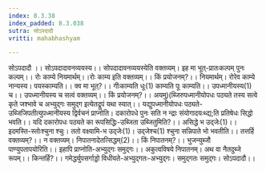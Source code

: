 ```yaml
---
index: 8.3.38
index_padded: 8.3.038
sutra: सोऽपदादौ
vritti: mahabhashyam

---
```

 सोऽपदादौ ।। सोऽपदादावनव्ययस्य।। सोपदादावनव्ययस्येति वक्तव्यम्। इह मा भूत्-प्रातःकल्पम् पुनः कल्पम्।। रोः काम्ये नियमार्थम्।।रोः काम्य इति वक्तव्यम्।। किं प्रयोजनम्?।। नियमार्थम्। रोरेव काम्ये नान्यस्य। पयस्काम्यति।। क्व मा भूत्?।। गीःकाम्यति धूः(1) काम्यति पूः काम्यति।। उपध्मानीयस्य(1) च।। उपध्मानीयस्य च सत्वं वक्तव्यम्।। किं प्रयोजनम्?।। अयमु)(ब्जिरुपध्मानीयोपधः पठ्यते तस्य सत्वे कृते जश्भावे च अभ्युद्गः समुद्ग इत्येतद्रूपं यथा स्यात्।। यद्युपध्मानीयोपधः पठ्यते-उब्जिजिपतीत्युपध्मानीयस्य द्विर्वचनं प्राप्नोति। दकारोपधे पुनः सति न न्द्राः संयोगादयःथ्द्य;ति प्रतिषेधः सिद्धो भवति।। यदि दकारोपधः पठ्यते का रूपसिद्धिः-उब्जिता उब्जितुमिति?।। असिद्धे भ उद्जेः(1)।। इदमस्ति-स्तोःश्चुना श्चुः। ततो वक्ष्यामि-भ उद्जेः(1)। उद्जेश्च(1) श्चुना सन्निपाते भो भवतीति।। तत्तर्हि वक्तव्यम्?।। न वक्तव्यम्। निपातनादेतत्सिद्धम्(2)।। किं निपातनम्?।। भुजन्युब्जौ पाण्युपतापयोरिति।। इहापि प्राप्नोति-अभ्युद्गः समुद्गः।। अकुत्वविषये निपातनम्। अथ वा नैतदुब्जे रूपम्।। किन्तर्हि?।। गमेर्द्ध्युपसर्गाड्डो विधीयते-अभ्युद्गतः-अभ्युद्गः। समुद्गतः समुद्गः। सोऽपदादौ।। 